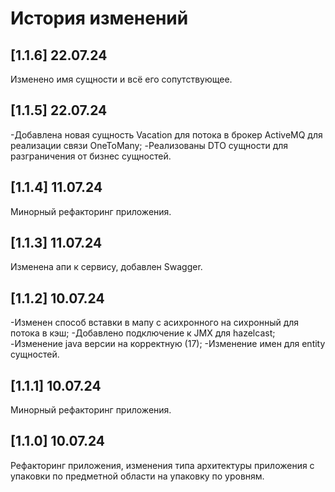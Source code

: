# История изменений

## [1.1.6] 22.07.24
Изменено имя сущности и всё его сопутствующее.

## [1.1.5] 22.07.24
-Добавлена новая сущность Vacation для потока в брокер ActiveMQ для реализации связи OneToMany;
-Реализованы DTO сущности для разграничения от бизнес сущностей.

## [1.1.4] 11.07.24
Минорный рефакторинг приложения.

## [1.1.3] 11.07.24
Изменена апи к сервису, добавлен Swagger.

## [1.1.2] 10.07.24
-Изменен способ вставки в мапу с асихронного на сихронный для потока в кэш;
-Добавлено подключение к JMX для hazelcast;
-Изменение java версии на корректную (17);
-Изменение имен для entity сущностей.

## [1.1.1] 10.07.24
Минорный рефакторинг приложения.

## [1.1.0] 10.07.24
Рефакторинг приложения, изменения типа архитектуры приложения с упаковки по предметной области на упаковку по уровням.